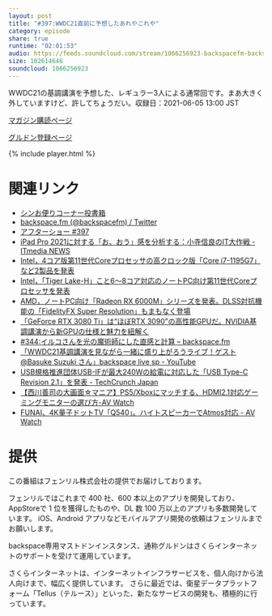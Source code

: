 ```yaml
---
layout: post
title: "#397:WWDC21直前に予想したあれやこれや"
category: episode
share: true
runtime: "02:01:53"
audio: https://feeds.soundcloud.com/stream/1066256923-backspacefm-backspacefm-397.mp3
size: 102614646
soundcloud: 1066256923
---
```


WWDC21の基調講演を予想した、レギュラー3人による通常回です。まあ大きく外していますけど、許してちょうだい。収録日：2021-06-05 13:00 JST

[マガジン購読ページ](https://note.com/drikin/m/m55ec296b7655)

[グルドン登録ページ](https://mstdn.guru/invite/3WVHpSMr)

{% include player.html %}

# 関連リンク
* [シンお便りコーナー投書箱](https://forms.gle/NDBngfLwc3jKbLEJ6)
* [backspace.fm (@backspacefm) / Twitter](https://twitter.com/backspacefm)
* [アフターショー #397](https://note.com/backspacefm/n/nb0f19d868139)
* [iPad Pro 2021に対する「お、おう」感を分析する：小寺信良のIT大作戦 - ITmedia NEWS](https://www.itmedia.co.jp/news/articles/2105/31/news162.html)
* [Intel，4コア版第11世代Coreプロセッサの高クロック版「Core i7-1195G7」など2製品を発表](https://www.4gamer.net/games/492/G049235/20210528112/)
* [Intel，「Tiger Lake-H」こと6～8コア対応のノートPC向け第11世代Coreプロセッサを発表](https://www.4gamer.net/games/492/G049235/20210510083/)
* [AMD，ノートPC向け「Radeon RX 6000M」シリーズを発表。DLSS対抗機能の「FidelityFX Super Resolution」もまもなく登場](https://www.4gamer.net/games/461/G046171/20210531050/)
* [「GeForce RTX 3080 Ti」は“ほぼRTX 3090”の高性能GPUだ。NVIDIA基調講演から新GPUの仕様と魅力を紐解く](https://www.4gamer.net/games/527/G052743/20210601122/)
* [#344:イルコさんを光の魔術師にした直感と計算 – backspace.fm](https://backspace.fm/episode/344/)
* [「WWDC21基調講演を見ながら一緒に盛り上がろうライブ！ゲスト @Basuke Suzuki さん」backspace live sp - YouTube](https://www.youtube.com/watch?v=H78J9Oalobs)
* [USB規格推進団体USB-IFが最大240Wの給電に対応した「USB Type-C Revision 2.1」を発表 - TechCrunch Japan](https://jp.techcrunch.com/2021/05/27/usb-type-c-revision-2-1-240w-charge/)
* [【西川善司の大画面☆マニア】PS5/Xboxにマッチする、HDMI2.1対応ゲーミングモニターの選び方-AV Watch](https://av.watch.impress.co.jp/docs/series/dg/1328012.html)
* [FUNAI、4K量子ドットTV「Q540」。ハイトスピーカーでAtmos対応 - AV Watch](https://av.watch.impress.co.jp/docs/news/1325494.html)

# 提供

この番組はフェンリル株式会社の提供でお届けしております。

フェンリルではこれまで 400 社、600 本以上のアプリを開発しており、AppStoreで 1 位を獲得したものや、DL 数 100 万以上のアプリも多数開発しています。
iOS、Android アプリなどモバイルアプリ開発の依頼はフェンリルまでお願いします。

backspace専用マストドンインスタンス、通称グルドンはさくらインターネットのサポートを受けて運用しています。

さくらインターネットは、インターネットインフラサービスを、個人向けから法人向けまで、幅広く提供しています。
さらに最近では、衛星データプラットフォーム「Tellus（テルース）」といった、新たなサービスの開発も、積極的に行っています。
